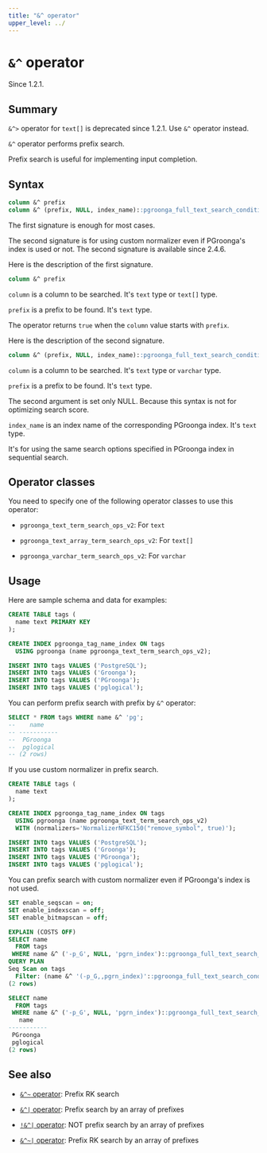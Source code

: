 ```yaml
---
title: "&^ operator"
upper_level: ../
---
```


# `&^` operator

Since 1.2.1.

## Summary

`&^>` operator for `text[]` is deprecated since 1.2.1. Use `&^` operator instead.

`&^` operator performs prefix search.

Prefix search is useful for implementing input completion.

## Syntax

```sql
column &^ prefix
column &^ (prefix, NULL, index_name)::pgroonga_full_text_search_condition
```

The first signature is enough for most cases.

The second signature is for using custom normalizer even if PGroonga's index is used or not.
The second signature is available since 2.4.6.

Here is the description of the first signature.

```sql
column &^ prefix
```

`column` is a column to be searched. It's `text` type or `text[]` type.

`prefix` is a prefix to be found. It's `text` type.

The operator returns `true` when the `column` value starts with `prefix`.

Here is the description of the second signature.

```sql
column &^ (prefix, NULL, index_name)::pgroonga_full_text_search_condition
```

`column` is a column to be searched. It's `text` type or `varchar` type.

`prefix` is a prefix to be found. It's `text` type.

The second argument is set only NULL. Because this syntax is not for optimizing search score.

`index_name` is an index name of the corresponding PGroonga index. It's `text` type.

It's for using the same search options specified in PGroonga index in sequential search.

## Operator classes

You need to specify one of the following operator classes to use this operator:

  * `pgroonga_text_term_search_ops_v2`: For `text`

  * `pgroonga_text_array_term_search_ops_v2`: For `text[]`

  * `pgroonga_varchar_term_search_ops_v2`: For `varchar`

## Usage

Here are sample schema and data for examples:

```sql
CREATE TABLE tags (
  name text PRIMARY KEY
);

CREATE INDEX pgroonga_tag_name_index ON tags
  USING pgroonga (name pgroonga_text_term_search_ops_v2);
```

```sql
INSERT INTO tags VALUES ('PostgreSQL');
INSERT INTO tags VALUES ('Groonga');
INSERT INTO tags VALUES ('PGroonga');
INSERT INTO tags VALUES ('pglogical');
```

You can perform prefix search with prefix by `&^` operator:

```sql
SELECT * FROM tags WHERE name &^ 'pg';
--    name    
-- -----------
--  PGroonga
--  pglogical
-- (2 rows)
```

If you use custom normalizer in prefix search.

```sql
CREATE TABLE tags (
  name text
);

CREATE INDEX pgroonga_tag_name_index ON tags
  USING pgroonga (name pgroonga_text_term_search_ops_v2)
  WITH (normalizers='NormalizerNFKC150("remove_symbol", true)');
```

```sql
INSERT INTO tags VALUES ('PostgreSQL');
INSERT INTO tags VALUES ('Groonga');
INSERT INTO tags VALUES ('PGroonga');
INSERT INTO tags VALUES ('pglogical');
```

You can prefix search with custom normalizer even if PGroonga's index is not used.

```sql
SET enable_seqscan = on;
SET enable_indexscan = off;
SET enable_bitmapscan = off;

EXPLAIN (COSTS OFF)
SELECT name
  FROM tags
 WHERE name &^ ('-p_G', NULL, 'pgrn_index')::pgroonga_full_text_search_condition;
QUERY PLAN
Seq Scan on tags
  Filter: (name &^ '(-p_G,,pgrn_index)'::pgroonga_full_text_search_condition)
(2 rows)

SELECT name
  FROM tags
 WHERE name &^ ('-p_G', NULL, 'pgrn_index')::pgroonga_full_text_search_condition;
   name    
-----------
 PGroonga
 pglogical
(2 rows)
```

## See also

  * [`&^~` operator][prefix-rk-search-v2]: Prefix RK search

  * [`&^|` operator][prefix-search-in-v2]: Prefix search by an array of prefixes

  * [`!&^|` operator][not-prefix-search-in-v2]: NOT prefix search by an array of prefixes

  * [`&^~|` operator][prefix-rk-search-in-v2]: Prefix RK search by an array of prefixes

[prefix-rk-search-v2]:prefix-rk-search-v2.html

[prefix-search-in-v2]:prefix-search-in-v2.html

[not-prefix-search-in-v2]:not-prefix-search-in-v2.html

[prefix-rk-search-in-v2]:prefix-rk-search-in-v2.html
